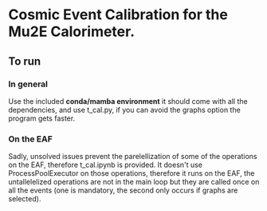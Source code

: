 # Cosmic Event Calibration for the Mu2E Calorimeter.

## To run

### In general
Use the included **conda/mamba environment** it should come with all the dependencies, and use t_cal.py, if you can avoid the graphs option the program gets faster. 

### On the EAF
Sadly, unsolved issues prevent the parelellization of some of the operations on the EAF, therefore t_cal.ipynb is provided. It doesn't use ProcessPoolExecutor on those operations, therefore it runs on the EAF, the untallelelized operations are not in the main loop but they are called once on all the events (one is mandatory, the second only occurs if graphs are selected).
